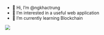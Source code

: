 - 👋 Hi, I’m @ngkhactrung
- 👀 I’m interested in a useful web application
- 🌱 I’m currently learning Blockchain

<a href="https://github.com/ngkhactrung"><img align="center" src="https://github-readme-stats.vercel.app/api/top-langs/?username=ngkhactrung&layout=compact&theme=buefy&hide_border=true" /></a>

<!---
ngkhactrung/ngkhactrung is a ✨ special ✨ repository because its `README.md` (this file) appears on your GitHub profile.
You can click the Preview link to take a look at your changes.
--->
